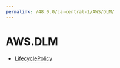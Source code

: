```yaml
---
permalink: /48.0.0/ca-central-1/AWS/DLM/
---
```


# AWS.DLM



* [LifecyclePolicy](LifecyclePolicy.md)